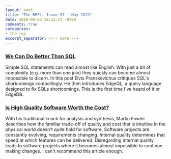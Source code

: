 ```yaml
---
layout: post
title: "The REPL: Issue 57 - May 2019"
date: 2019-06-03 18:12:17 -0700
comments: true
categories:
- the rep
excerpt_separator: <!-- more -->
---
```


### [We Can Do Better Than SQL][sql]

Simple SQL statements can read almost like English. With just a bit of complexity (e.g. more than one join) they quickly can become almost impossible to dicern. In this post Elvis Pranskevichus critiques SQL's shortcomings compellingly. He then introduces EdgeQL, a query language designed to fix SQLs shortcomings. This is the first time I've heard of it or EdgeDB.

### [Is High Quality Software Worth the Cost?][fowler]

With his traditional knack for analysis and synthesis, Martin Fowler describes how the familiar trade-off of quality and cost that is intuitive in the physical world doesn't quite hold for software. Software projects are constantly evolving, requirements changing. Internal quality determines that speed at which features can be delivered. Disregarding internal quality leads to software projects where it becomes almost impossible to continue making changes. I can't recommend this article enough.


[sql]: https://edgedb.com/blog/we-can-do-better-than-sql/
[fowler]: https://martinfowler.com/articles/is-quality-worth-cost.html
